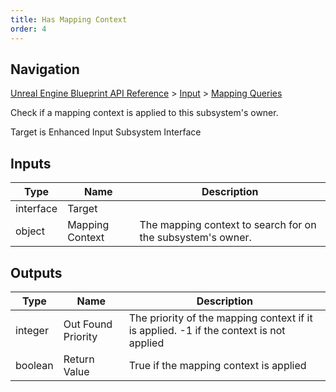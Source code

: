 ```yaml
---
title: Has Mapping Context
order: 4
---
```

## Navigation

[Unreal Engine Blueprint API Reference](https://dev.epicgames.com/documentation/en-us/unreal-engine/BlueprintAPI) > [Input](https://dev.epicgames.com/documentation/en-us/unreal-engine/BlueprintAPI/Input) > [Mapping Queries](https://dev.epicgames.com/documentation/en-us/unreal-engine/BlueprintAPI/Input/MappingQueries)

Check if a mapping context is applied to this subsystem's owner.

Target is Enhanced Input Subsystem Interface

## Inputs

| Type | Name | Description |
| --- | --- | --- |
| interface | Target |  |
| object | Mapping Context | The mapping context to search for on the subsystem's owner. |

## Outputs

| Type | Name | Description |
| --- | --- | --- |
| integer | Out Found Priority | The priority of the mapping context if it is applied. -1 if the context is not applied |
| boolean | Return Value | True if the mapping context is applied |
